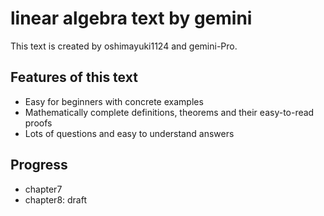 # linear algebra text by gemini
This text is created by oshimayuki1124 and gemini-Pro.

## Features of this text
- Easy for beginners with concrete examples
- Mathematically complete definitions, theorems and their easy-to-read proofs
- Lots of questions and easy to understand answers

## Progress
- chapter7
- chapter8: draft

